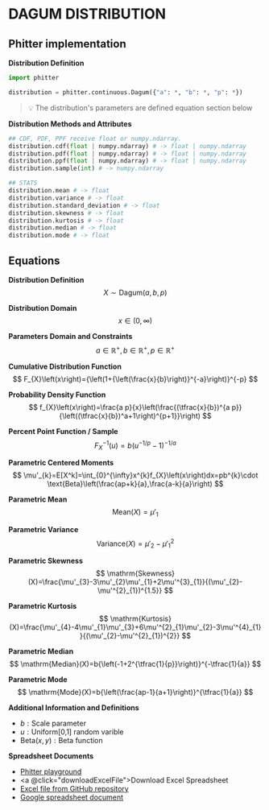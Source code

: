 # DAGUM DISTRIBUTION

## Phitter implementation

**Distribution Definition**

```python
import phitter

distribution = phitter.continuous.Dagum({"a": *, "b": *, "p": *})
```

> 💡 The distribution's parameters are defined equation section below

**Distribution Methods and Attributes**

```python
## CDF, PDF, PPF receive float or numpy.ndarray.
distribution.cdf(float | numpy.ndarray) # -> float | numpy.ndarray
distribution.pdf(float | numpy.ndarray) # -> float | numpy.ndarray
distribution.ppf(float | numpy.ndarray) # -> float | numpy.ndarray
distribution.sample(int) # -> numpy.ndarray

## STATS
distribution.mean # -> float
distribution.variance # -> float
distribution.standard_deviation # -> float
distribution.skewness # -> float
distribution.kurtosis # -> float
distribution.median # -> float
distribution.mode # -> float
```

## Equations

**Distribution Definition**
$$ X\sim\mathrm{Dagum}\left(a,b,p\right) $$

**Distribution Domain**
$$ x\in\left(0,\infty\right) $$

**Parameters Domain and Constraints**
$$ a\in\mathbb{R}^{+}, b\in\mathbb{R}^{+}, p\in\mathbb{R}^{+} $$

**Cumulative Distribution Function**
$$ F_{X}\left(x\right)={\left(1+{\left(\frac{x}{b}\right)}^{-a}\right)}^{-p} $$

**Probability Density Function**
$$ f_{X}\left(x\right)=\frac{a p}{x}\left(\frac{(\tfrac{x}{b})^{a p}}{\left((\tfrac{x}{b})^a+1\right)^{p+1}}\right) $$

**Percent Point Function / Sample**
$$ F^{-1}_{X}\left(u\right)=b(u^{-1/p}-1)^{-1/a} $$

**Parametric Centered Moments**
$$ \mu'_{k}=E[X^k]=\int_{0}^{\infty}x^{k}f_{X}\left(x\right)dx=pb^{k}\cdot \text{Beta}\left(\frac{ap+k}{a},\frac{a-k}{a}\right) $$

**Parametric Mean**
$$ \mathrm{Mean}(X)=\mu'_{1} $$

**Parametric Variance**
$$ \mathrm{Variance}(X)=\mu'_{2}-\mu'^{2}_{1} $$

**Parametric Skewness**
$$ \mathrm{Skewness}(X)=\frac{\mu'_{3}-3\mu'_{2}\mu'_{1}+2\mu'^{3}_{1}}{(\mu'_{2}-\mu'^{2}_{1})^{1.5}} $$

**Parametric Kurtosis**
$$ \mathrm{Kurtosis}(X)=\frac{\mu'_{4}-4\mu'_{1}\mu'_{3}+6\mu'^{2}_{1}\mu'_{2}-3\mu'^{4}_{1}}{(\mu'_{2}-\mu'^{2}_{1})^{2}} $$

**Parametric Median**
$$ \mathrm{Median}(X)=b{\left(-1+2^{\tfrac{1}{p}}\right)}^{-\tfrac{1}{a}} $$

**Parametric Mode**
$$ \mathrm{Mode}(X)=b{\left(\frac{ap-1}{a+1}\right)}^{\tfrac{1}{a}} $$

**Additional Information and Definitions**
- $b:\text{Scale parameter}$
- $u:\text{Uniform[0,1] random varible}$
- $\text{Beta}\left(x,y\right):\text{Beta function}$

**Spreadsheet Documents**

-   [Phitter playground](https://phitter.io/distributions/continuous/dagum)
-   <a @click="downloadExcelFile">Download Excel Spreadsheet</a>
-   [Excel file from GitHub repository](https://github.com/phitterio/phitter-files/blob/main/continuous/dagum.xlsx)
-   [Google spreadsheet document](https://docs.google.com/spreadsheets/d/1qct7LByxY_z2-Rl-pWFG1LQsUxW8VQaCgLizn93YPxk)

<script setup>
const downloadExcelFile = function() {
    const fileId = "dagum";
    const url = `https://raw.githubusercontent.com/phitterio/phitter-files/main/continuous/${fileId}.xlsx`;
    const link = document.createElement("a");
    link.href = url;
    link.setAttribute("download", `${fileId}.xlsx`);
    document.body.appendChild(link);
    link.click();
    document.body.removeChild(link);
};
</script>

<style module>
a {
  cursor: pointer;
}
</style>

    